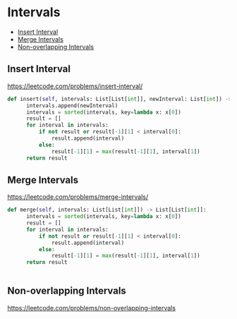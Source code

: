 # Intervals

+ [Insert Interval](#insert-interval)
+ [Merge Intervals](#merge-intervals)
+ [Non-overlapping Intervals](#non-overlapping-intervals)

## Insert Interval

https://leetcode.com/problems/insert-interval/

```python
def insert(self, intervals: List[List[int]], newInterval: List[int]) -> List[List[int]]:
      intervals.append(newInterval)
      intervals = sorted(intervals, key=lambda x: x[0])
      result = []
      for interval in intervals:
          if not result or result[-1][1] < interval[0]:
              result.append(interval)
          else:
              result[-1][1] = max(result[-1][1], interval[1])
      return result

```

## Merge Intervals

https://leetcode.com/problems/merge-intervals/

```python
def merge(self, intervals: List[List[int]]) -> List[List[int]]:
      intervals = sorted(intervals, key=lambda x: x[0])
      result = []
      for interval in intervals:
          if not result or result[-1][1] < interval[0]:
              result.append(interval)
          else:
              result[-1][1] = max(result[-1][1], interval[1])
      return result
      
```

## Non-overlapping Intervals

https://leetcode.com/problems/non-overlapping-intervals
